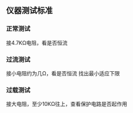 ## 仪器测试标准
### 正常测试
接4.7KΩ电阻，看是否恒流
### 过流测试
接小电阻约为几Ω，看是否恒流
找出最小适应下限
### 过载测试
接大电阻，至少10KΩ往上，查看保护电路是否起作用